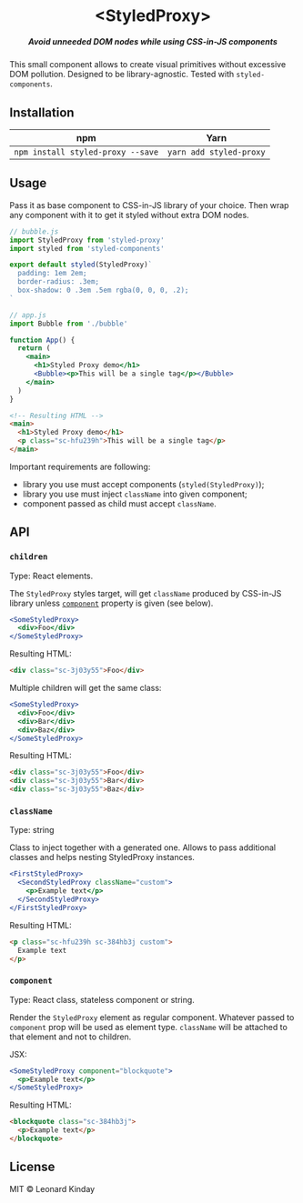 <h1 align="center">&lt;StyledProxy&gt;</h1>
<h5 align="center">Avoid unneeded DOM nodes while using CSS-in-JS components</h5>

This small component allows to create visual primitives without excessive DOM pollution. Designed to be library-agnostic. Tested with `styled-components`.

## Installation

| npm                               | Yarn                    |
| --------------------------------- | ----------------------- |
| `npm install styled-proxy --save` | `yarn add styled-proxy` |


## Usage

Pass it as base component to CSS-in-JS library of your choice. Then wrap any component with it to get it styled without extra DOM nodes.

```jsx
// bubble.js
import StyledProxy from 'styled-proxy'
import styled from 'styled-components'

export default styled(StyledProxy)`
  padding: 1em 2em;
  border-radius: .3em;
  box-shadow: 0 .3em .5em rgba(0, 0, 0, .2);
`
```

```jsx
// app.js
import Bubble from './bubble'

function App() {
  return (
    <main>
      <h1>Styled Proxy demo</h1>
      <Bubble><p>This will be a single tag</p></Bubble>
    </main>
  )
}
```

```html
<!-- Resulting HTML -->
<main>
  <h1>Styled Proxy demo</h1>
  <p class="sc-hfu239h">This will be a single tag</p>
</main>
```

Important requirements are following:
  - library you use must accept components (`styled(StyledProxy)`);
  - library you use must inject `className` into given component;
  - component passed as child must accept `className`.


## API

### `children`

Type: React elements.

The `StyledProxy` styles target, will get `className` produced by CSS-in-JS library unless [`component`](#component) property is given (see below).

```jsx
<SomeStyledProxy>
  <div>Foo</div>
</SomeStyledProxy>
```

Resulting HTML:

```html
<div class="sc-3j03y55">Foo</div>
```


Multiple children will get the same class:

```jsx
<SomeStyledProxy>
  <div>Foo</div>
  <div>Bar</div>
  <div>Baz</div>
</SomeStyledProxy>
```

Resulting HTML:

```html
<div class="sc-3j03y55">Foo</div>
<div class="sc-3j03y55">Bar</div>
<div class="sc-3j03y55">Baz</div>
```


### `className`

Type: string

Class to inject together with a generated one. Allows to pass additional classes and helps nesting StyledProxy instances.

```jsx
<FirstStyledProxy>
  <SecondStyledProxy className="custom">
    <p>Example text</p>
  </SecondStyledProxy>
</FirstStyledProxy>
```

Resulting HTML:

```html
<p class="sc-hfu239h sc-384hb3j custom">
  Example text
</p>
```


### `component`

Type: React class, stateless component or string.

Render the `StyledProxy` element as regular component. Whatever passed to `component` prop will be used as element type. `className` will be attached to that element and not to children.

JSX:

```jsx
<SomeStyledProxy component="blockquote">
  <p>Example text</p>
</SomeStyledProxy>
```

Resulting HTML:

```html
<blockquote class="sc-384hb3j">
  <p>Example text</p>
</blockquote>
```


## License

MIT © Leonard Kinday
